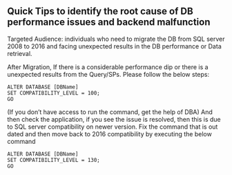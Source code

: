 ## Quick Tips to identify the root cause of DB performance issues and backend malfunction  

Targeted Audience: individuals who need to migrate the DB from SQL server 2008 to 2016 and facing unexpected results in the DB performance or Data retrieval. 

After Migration, If there is a considerable performance dip  or there is a unexpected results from the Query/SPs. Please follow the below steps:

```
ALTER DATABASE [DBName]  
SET COMPATIBILITY_LEVEL = 100;  
GO  
```

(If you don’t have access to run the command, get the help of DBA)
And then check the application, if you see the issue is resolved, then this is due to SQL server compatibility on newer version. 
Fix the command that is out dated and then move back to 2016 compatibility by executing the below command

```
ALTER DATABASE [DBName]  
SET COMPATIBILITY_LEVEL = 130;  
GO  
```
